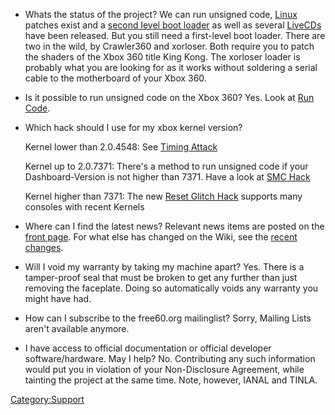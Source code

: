   - Whats the status of the project?
    We can run unsigned code, [Linux](Linux_Kernel "wikilink") patches
    exist and a [second level boot loader](XeLL "wikilink") as well as
    several [LiveCDs](LiveCD "wikilink") have been released. But you
    still need a first-level boot loader. There are two in the wild, by
    Crawler360 and xorloser. Both require you to patch the shaders of
    the Xbox 360 title King Kong. The xorloser loader is probably what
    you are looking for as it works without soldering a serial cable to
    the motherboard of your Xbox 360.

<!-- end list -->

  - Is it possible to run unsigned code on the Xbox 360?
    Yes. Look at [Run Code](Run_Code "wikilink").

<!-- end list -->

  - Which hack should I use for my xbox kernel version?

    Kernel lower than 2.0.4548: See [Timing
    Attack](Timing_Attack "wikilink")

    Kernel up to 2.0.7371: There's a method to run unsigned code if your
    Dashboard-Version is not higher than 7371. Have a look at [SMC
    Hack](SMC_Hack "wikilink")

    Kernel higher than 7371: The new [Reset Glitch
    Hack](Reset_Glitch_Hack "wikilink") supports many consoles with
    recent Kernels

<!-- end list -->

  - Where can I find the latest news?
    Relevant news items are posted on the [front
    page](Main_Page "wikilink"). For what else has changed on the Wiki,
    see the [recent changes](Special:RecentChanges "wikilink").

<!-- end list -->

  - Will I void my warranty by taking my machine apart?
    Yes. There is a tamper-proof seal that must be broken to get any
    further than just removing the faceplate. Doing so automatically
    voids any warranty you might have had.

<!-- end list -->

  - How can I subscribe to the free60.org mailinglist?
    Sorry, Mailing Lists aren't available anymore.

<!-- end list -->

  - I have access to official documentation or official developer
    software/hardware. May I help?
    No. Contributing any such information would put you in violation of
    your Non-Disclosure Agreement, while tainting the project at the
    same time. Note, however, IANAL and TINLA.

[Category:Support](Category_Support.md "wikilink")